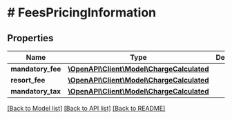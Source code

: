 # # FeesPricingInformation

## Properties

Name | Type | Description | Notes
------------ | ------------- | ------------- | -------------
**mandatory_fee** | [**\OpenAPI\Client\Model\ChargeCalculated**](ChargeCalculated.md) |  | [optional]
**resort_fee** | [**\OpenAPI\Client\Model\ChargeCalculated**](ChargeCalculated.md) |  | [optional]
**mandatory_tax** | [**\OpenAPI\Client\Model\ChargeCalculated**](ChargeCalculated.md) |  | [optional]

[[Back to Model list]](../../README.md#models) [[Back to API list]](../../README.md#endpoints) [[Back to README]](../../README.md)

